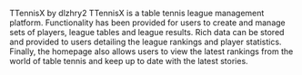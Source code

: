 TTennisX by dlzhry2
TTennisX is a table tennis league management platform.
Functionality has been provided for users to create and manage sets of players, league tables and league results.
Rich data can be stored and provided to users detailing the league rankings and player statistics.
Finally, the homepage also allows users to view the latest rankings from the world of table tennis and keep up to date with the latest stories.
